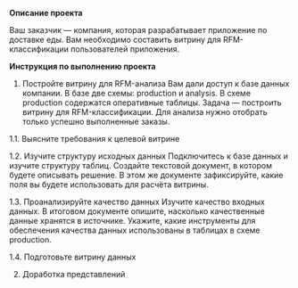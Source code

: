 **Описание проекта**

Ваш заказчик — компания, которая разрабатывает приложение по доставке еды.
Вам необходимо составить витрину для RFM-классификации пользователей приложения.

**Инструкция по выполнению проекта**

1. Постройте витрину для RFM-анализа
  Вам дали доступ к базе данных компании. В базе две схемы: production и analysis. В схеме production содержатся оперативные таблицы.
  Задача — построить витрину для RFM-классификации. Для анализа нужно отобрать только успешно выполненные заказы.
  
1.1. Выясните требования к целевой витрине

1.2. Изучите структуру исходных данных
      Подключитесь к базе данных и изучите структуру таблиц.
      Создайте текстовой документ, в котором будете описывать решение. В этом же документе зафиксируйте, какие поля вы будете использовать для расчёта витрины.

1.3. Проанализируйте качество данных
      Изучите качество входных данных.
      В итоговом документе опишите, насколько качественные данные хранятся в источнике.
      Укажите, какие инструменты для обеспечения качества данных использованы в таблицах в схеме production.

1.4. Подготовьте витрину данных
  
2. Доработка представлений
